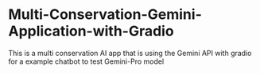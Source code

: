 # Multi-Conservation-Gemini-Application-with-Gradio
This is a multi conservation AI app that is using the Gemini API with gradio for a example chatbot to test Gemini-Pro model
